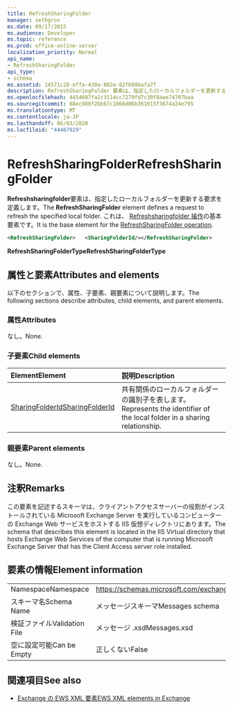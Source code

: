 ```yaml
---
title: RefreshSharingFolder
manager: sethgros
ms.date: 09/17/2015
ms.audience: Developer
ms.topic: reference
ms.prod: office-online-server
localization_priority: Normal
api_name:
- RefreshSharingFolder
api_type:
- schema
ms.assetid: 14571c28-effa-430a-802e-82fb99bafa7f
description: RefreshSharingFolder 要素は、指定したローカルフォルダーを更新する要求を定義します。 これは、RefreshSharingFolder 操作の基本要素です。
ms.openlocfilehash: 4454607fa2c3114cc7279fd7c30f8aee74707baa
ms.sourcegitcommit: 88ec988f2bb67c1866d06b361615f3674a24e795
ms.translationtype: MT
ms.contentlocale: ja-JP
ms.lasthandoff: 06/03/2020
ms.locfileid: "44467929"
---
```

# <a name="refreshsharingfolder"></a><span data-ttu-id="568cc-104">RefreshSharingFolder</span><span class="sxs-lookup"><span data-stu-id="568cc-104">RefreshSharingFolder</span></span>

<span data-ttu-id="568cc-105">**Refreshsharingfolder**要素は、指定したローカルフォルダーを更新する要求を定義します。</span><span class="sxs-lookup"><span data-stu-id="568cc-105">The **RefreshSharingFolder** element defines a request to refresh the specified local folder.</span></span> <span data-ttu-id="568cc-106">これは、 [Refreshsharingfolder 操作](refreshsharingfolder-operation.md)の基本要素です。</span><span class="sxs-lookup"><span data-stu-id="568cc-106">It is the base element for the [RefreshSharingFolder operation](refreshsharingfolder-operation.md).</span></span>
  
```xml
<RefreshSharingFolder>   <SharingFolderId/></RefreshSharingFolder>
```

 <span data-ttu-id="568cc-107">**RefreshSharingFolderType**</span><span class="sxs-lookup"><span data-stu-id="568cc-107">**RefreshSharingFolderType**</span></span>
## <a name="attributes-and-elements"></a><span data-ttu-id="568cc-108">属性と要素</span><span class="sxs-lookup"><span data-stu-id="568cc-108">Attributes and elements</span></span>

<span data-ttu-id="568cc-109">以下のセクションで、属性、子要素、親要素について説明します。</span><span class="sxs-lookup"><span data-stu-id="568cc-109">The following sections describe attributes, child elements, and parent elements.</span></span>
  
### <a name="attributes"></a><span data-ttu-id="568cc-110">属性</span><span class="sxs-lookup"><span data-stu-id="568cc-110">Attributes</span></span>

<span data-ttu-id="568cc-111">なし。</span><span class="sxs-lookup"><span data-stu-id="568cc-111">None.</span></span>
  
### <a name="child-elements"></a><span data-ttu-id="568cc-112">子要素</span><span class="sxs-lookup"><span data-stu-id="568cc-112">Child elements</span></span>

|<span data-ttu-id="568cc-113">**Element**</span><span class="sxs-lookup"><span data-stu-id="568cc-113">**Element**</span></span>|<span data-ttu-id="568cc-114">**説明**</span><span class="sxs-lookup"><span data-stu-id="568cc-114">**Description**</span></span>|
|:-----|:-----|
|[<span data-ttu-id="568cc-115">SharingFolderId</span><span class="sxs-lookup"><span data-stu-id="568cc-115">SharingFolderId</span></span>](sharingfolderid.md) <br/> |<span data-ttu-id="568cc-116">共有関係のローカルフォルダーの識別子を表します。</span><span class="sxs-lookup"><span data-stu-id="568cc-116">Represents the identifier of the local folder in a sharing relationship.</span></span>  <br/> |
   
### <a name="parent-elements"></a><span data-ttu-id="568cc-117">親要素</span><span class="sxs-lookup"><span data-stu-id="568cc-117">Parent elements</span></span>

<span data-ttu-id="568cc-118">なし。</span><span class="sxs-lookup"><span data-stu-id="568cc-118">None.</span></span>
  
## <a name="remarks"></a><span data-ttu-id="568cc-119">注釈</span><span class="sxs-lookup"><span data-stu-id="568cc-119">Remarks</span></span>

<span data-ttu-id="568cc-120">この要素を記述するスキーマは、クライアントアクセスサーバーの役割がインストールされている Microsoft Exchange Server を実行しているコンピューターの Exchange Web サービスをホストする IIS 仮想ディレクトリにあります。</span><span class="sxs-lookup"><span data-stu-id="568cc-120">The schema that describes this element is located in the IIS Virtual directory that hosts Exchange Web Services of the computer that is running Microsoft Exchange Server that has the Client Access server role installed.</span></span>
  
## <a name="element-information"></a><span data-ttu-id="568cc-121">要素の情報</span><span class="sxs-lookup"><span data-stu-id="568cc-121">Element information</span></span>

|||
|:-----|:-----|
|<span data-ttu-id="568cc-122">Namespace</span><span class="sxs-lookup"><span data-stu-id="568cc-122">Namespace</span></span>  <br/> |https://schemas.microsoft.com/exchange/services/2006/messages  <br/> |
|<span data-ttu-id="568cc-123">スキーマ名</span><span class="sxs-lookup"><span data-stu-id="568cc-123">Schema Name</span></span>  <br/> |<span data-ttu-id="568cc-124">メッセージスキーマ</span><span class="sxs-lookup"><span data-stu-id="568cc-124">Messages schema</span></span>  <br/> |
|<span data-ttu-id="568cc-125">検証ファイル</span><span class="sxs-lookup"><span data-stu-id="568cc-125">Validation File</span></span>  <br/> |<span data-ttu-id="568cc-126">メッセージ .xsd</span><span class="sxs-lookup"><span data-stu-id="568cc-126">Messages.xsd</span></span>  <br/> |
|<span data-ttu-id="568cc-127">空に設定可能</span><span class="sxs-lookup"><span data-stu-id="568cc-127">Can be Empty</span></span>  <br/> |<span data-ttu-id="568cc-128">正しくない</span><span class="sxs-lookup"><span data-stu-id="568cc-128">False</span></span>  <br/> |
   
## <a name="see-also"></a><span data-ttu-id="568cc-129">関連項目</span><span class="sxs-lookup"><span data-stu-id="568cc-129">See also</span></span>



- [<span data-ttu-id="568cc-130">Exchange の EWS XML 要素</span><span class="sxs-lookup"><span data-stu-id="568cc-130">EWS XML elements in Exchange</span></span>](ews-xml-elements-in-exchange.md)

